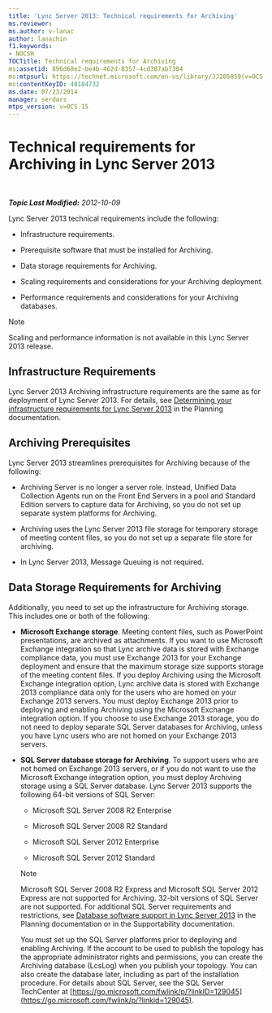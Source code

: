 ```yaml
---
title: 'Lync Server 2013: Technical requirements for Archiving'
ms.reviewer: 
ms.author: v-lanac
author: lanachin
f1.keywords:
- NOCSH
TOCTitle: Technical requirements for Archiving
ms:assetid: 896d60e2-be4b-462d-8357-4cd307ab7304
ms:mtpsurl: https://technet.microsoft.com/en-us/library/JJ205059(v=OCS.15)
ms:contentKeyID: 48184732
ms.date: 07/23/2014
manager: serdars
mtps_version: v=OCS.15
---
```


<div data-xmlns="http://www.w3.org/1999/xhtml">

<div class="topic" data-xmlns="http://www.w3.org/1999/xhtml" data-msxsl="urn:schemas-microsoft-com:xslt" data-cs="http://msdn.microsoft.com/">

<div data-asp="https://msdn2.microsoft.com/asp">

# Technical requirements for Archiving in Lync Server 2013

</div>

<div id="mainSection">

<div id="mainBody">

<span> </span>

_**Topic Last Modified:** 2012-10-09_

Lync Server 2013 technical requirements include the following:

  - Infrastructure requirements.

  - Prerequisite software that must be installed for Archiving.

  - Data storage requirements for Archiving.

  - Scaling requirements and considerations for your Archiving deployment.

  - Performance requirements and considerations for your Archiving databases.

<div>


> [!NOTE]  
> Scaling and performance information is not available in this Lync Server 2013 release.



</div>

<div>

## Infrastructure Requirements

Lync Server 2013 Archiving infrastructure requirements are the same as for deployment of Lync Server 2013. For details, see [Determining your infrastructure requirements for Lync Server 2013](lync-server-2013-determining-your-infrastructure-requirements.md) in the Planning documentation.

</div>

<div>

## Archiving Prerequisites

Lync Server 2013 streamlines prerequisites for Archiving because of the following:

  - Archiving Server is no longer a server role. Instead, Unified Data Collection Agents run on the Front End Servers in a pool and Standard Edition servers to capture data for Archiving, so you do not set up separate system platforms for Archiving.

  - Archiving uses the Lync Server 2013 file storage for temporary storage of meeting content files, so you do not set up a separate file store for archiving.

  - In Lync Server 2013, Message Queuing is not required.

</div>

<div>

## Data Storage Requirements for Archiving

Additionally, you need to set up the infrastructure for Archiving storage. This includes one or both of the following:

  - **Microsoft Exchange storage**. Meeting content files, such as PowerPoint presentations, are archived as attachments. If you want to use Microsoft Exchange integration so that Lync archive data is stored with Exchange compliance data, you must use Exchange 2013 for your Exchange deployment and ensure that the maximum storage size supports storage of the meeting content files. If you deploy Archiving using the Microsoft Exchange integration option, Lync archive data is stored with Exchange 2013 compliance data only for the users who are homed on your Exchange 2013 servers. You must deploy Exchange 2013 prior to deploying and enabling Archiving using the Microsoft Exchange integration option. If you choose to use Exchange 2013 storage, you do not need to deploy separate SQL Server databases for Archiving, unless you have Lync users who are not homed on your Exchange 2013 servers.

  - **SQL Server database storage for Archiving**. To support users who are not homed on Exchange 2013 servers, or if you do not want to use the Microsoft Exchange integration option, you must deploy Archiving storage using a SQL Server database. Lync Server 2013 supports the following 64-bit versions of SQL Server:
    
      - Microsoft SQL Server 2008 R2 Enterprise
    
      - Microsoft SQL Server 2008 R2 Standard
    
      - Microsoft SQL Server 2012 Enterprise
    
      - Microsoft SQL Server 2012 Standard
    
    <div>
    

    > [!NOTE]  
    > Microsoft SQL Server 2008 R2 Express and Microsoft SQL Server 2012 Express are not supported for Archiving. 32-bit versions of SQL Server are not supported. For additional SQL Server requirements and restrictions, see <A href="lync-server-2013-database-software-support.md">Database software support in Lync Server 2013</A> in the Planning documentation or in the Supportability documentation.

    
    </div>
    
    You must set up the SQL Server platforms prior to deploying and enabling Archiving. If the account to be used to publish the topology has the appropriate administrator rights and permissions, you can create the Archiving database (LcsLog) when you publish your topology. You can also create the database later, including as part of the installation procedure. For details about SQL Server, see the SQL Server TechCenter at [https://go.microsoft.com/fwlink/p/?linkID=129045](https://go.microsoft.com/fwlink/p/?linkid=129045).

</div>

</div>

<span> </span>

</div>

</div>

</div>

